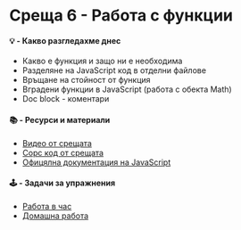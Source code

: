 # Среща 6 - Работа с функции

#### 💡 - Какво разгледахме днес
- Какво е функция и защо ни е необходима
- Разделяне на JavaScript код в отделни файлове
- Връщане на стойност от функция
- Вградени функции в JavaScript (работа с обекта Math)
- Doc block - коментари

#### 📚 - Ресурси и материали
- [Видео от срещата](https://www.youtube.com/watch?v=qViuwvDcsOw&list=PLyZOguednhL5s3LH63o1q8CHhfNk4kvf1&index=9)
- [Сорс код от срещата](./source/)
- [Офицялна документация на JavaScript](https://developer.mozilla.org/en-US/docs/Web/JavaScript/Reference/Global_Objects/Math/floor)

#### 🕹️ - Задачи за упражнения
- [Работа в час](./cw/README.md)
- [Домашна работа](./hw/README.md)

<!-- #### 📘 - Решения на домашна работа -->
<!-- - [Видео решение](https://www.youtube.com/watch?v=VndSp3HvEd0&list=PLyZOguednhL5s3LH63o1q8CHhfNk4kvf1&index=6) -->
<!-- - [Сорс код решение на домашна работа](./source-hw/README.md) -->